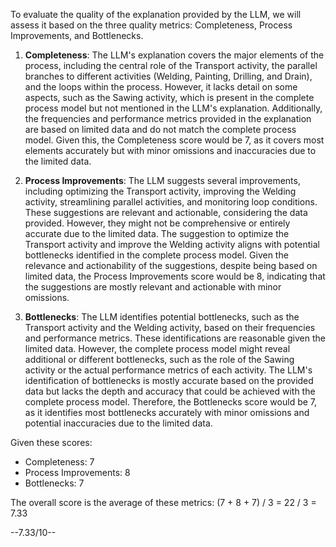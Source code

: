 To evaluate the quality of the explanation provided by the LLM, we will assess it based on the three quality metrics: Completeness, Process Improvements, and Bottlenecks.

1. **Completeness**: The LLM's explanation covers the major elements of the process, including the central role of the Transport activity, the parallel branches to different activities (Welding, Painting, Drilling, and Drain), and the loops within the process. However, it lacks detail on some aspects, such as the Sawing activity, which is present in the complete process model but not mentioned in the LLM's explanation. Additionally, the frequencies and performance metrics provided in the explanation are based on limited data and do not match the complete process model. Given this, the Completeness score would be 7, as it covers most elements accurately but with minor omissions and inaccuracies due to the limited data.

2. **Process Improvements**: The LLM suggests several improvements, including optimizing the Transport activity, improving the Welding activity, streamlining parallel activities, and monitoring loop conditions. These suggestions are relevant and actionable, considering the data provided. However, they might not be comprehensive or entirely accurate due to the limited data. The suggestion to optimize the Transport activity and improve the Welding activity aligns with potential bottlenecks identified in the complete process model. Given the relevance and actionability of the suggestions, despite being based on limited data, the Process Improvements score would be 8, indicating that the suggestions are mostly relevant and actionable with minor omissions.

3. **Bottlenecks**: The LLM identifies potential bottlenecks, such as the Transport activity and the Welding activity, based on their frequencies and performance metrics. These identifications are reasonable given the limited data. However, the complete process model might reveal additional or different bottlenecks, such as the role of the Sawing activity or the actual performance metrics of each activity. The LLM's identification of bottlenecks is mostly accurate based on the provided data but lacks the depth and accuracy that could be achieved with the complete process model. Therefore, the Bottlenecks score would be 7, as it identifies most bottlenecks accurately with minor omissions and potential inaccuracies due to the limited data.

Given these scores:
- Completeness: 7
- Process Improvements: 8
- Bottlenecks: 7

The overall score is the average of these metrics: (7 + 8 + 7) / 3 = 22 / 3 = 7.33

--7.33/10--